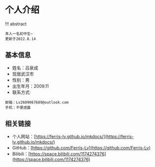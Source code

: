 # 个人介绍
!!! abstract

    本人一名初中生~  
    更新于2022.8.14


## 基本信息
- 姓名：吕泉成
- 现居武汉市
- 性别：男
- 出生年月：2009.11
- 联系方式:
```
邮箱：Lv2609067689@outlook.com
手机：不便透露
```
## 相关链接
  - 个人网站：[https://ferris-lv.github.io/mkdocs/](https://ferris-lv.github.io/mkdocs/)
  - GitHub：[https://github.com/Ferris-Lv](https://github.com/Ferris-Lv)
  - Bilibili：[https://space.bilibili.com/1174274376](https://space.bilibili.com/1174274376)